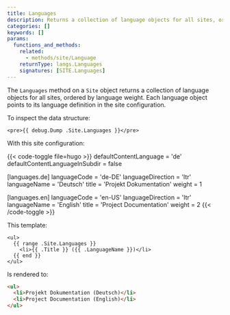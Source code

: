```yaml
---
title: Languages
description: Returns a collection of language objects for all sites, ordered by language weight.
categories: []
keywords: []
params:
  functions_and_methods:
    related:
      - methods/site/Language
    returnType: langs.Languages
    signatures: [SITE.Languages]
---
```


The `Languages` method on a `Site` object returns a collection of language objects for all sites, ordered by language weight. Each language object points to its language definition in the site configuration.

To inspect the data structure:

```go-html-template
<pre>{{ debug.Dump .Site.Languages }}</pre>
```

With this site configuration:

{{< code-toggle file=hugo >}}
defaultContentLanguage = 'de'
defaultContentLanguageInSubdir = false

[languages.de]
languageCode = 'de-DE'
languageDirection = 'ltr'
languageName = 'Deutsch'
title = 'Projekt Dokumentation'
weight = 1

[languages.en]
languageCode = 'en-US'
languageDirection = 'ltr'
languageName = 'English'
title = 'Project Documentation'
weight = 2
{{< /code-toggle >}}

This template:

```go-html-template
<ul>
  {{ range .Site.Languages }}
    <li>{{ .Title }} ({{ .LanguageName }})</li>
  {{ end }}
</ul>
```

Is rendered to:

```html
<ul>
  <li>Projekt Dokumentation (Deutsch)</li>
  <li>Project Documentation (English)</li>
</ul>
```
